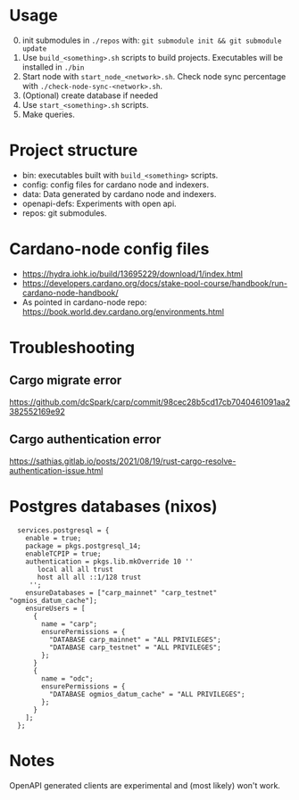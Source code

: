 # Usage

0. init submodules in `./repos` with: `git submodule init && git submodule update`
1. Use `build_<something>.sh` scripts to build projects. Executables will be installed in `./bin`
2. Start node with `start_node_<network>.sh`. Check node sync percentage with `./check-node-sync-<network>.sh`.
3. (Optional) create database if needed
4. Use `start_<something>.sh` scripts. 
5. Make queries.

# Project structure
- bin: executables built with `build_<something>` scripts.
- config: config files for cardano node and indexers.
- data: Data generated by cardano node and indexers.
- openapi-defs: Experiments with open api.
- repos: git submodules.

# Cardano-node config files

- https://hydra.iohk.io/build/13695229/download/1/index.html
- https://developers.cardano.org/docs/stake-pool-course/handbook/run-cardano-node-handbook/
- As pointed in cardano-node repo: https://book.world.dev.cardano.org/environments.html

# Troubleshooting

## Cargo migrate error
https://github.com/dcSpark/carp/commit/98cec28b5cd17cb7040461091aa2382552169e92

## Cargo authentication error
https://sathias.gitlab.io/posts/2021/08/19/rust-cargo-resolve-authentication-issue.html

# Postgres databases (nixos)

```
  services.postgresql = {
    enable = true;
    package = pkgs.postgresql_14;
    enableTCPIP = true;
    authentication = pkgs.lib.mkOverride 10 ''
       local all all trust
       host all all ::1/128 trust
     '';
    ensureDatabases = ["carp_mainnet" "carp_testnet" "ogmios_datum_cache"];
    ensureUsers = [
      {
        name = "carp";
        ensurePermissions = {
          "DATABASE carp_mainnet" = "ALL PRIVILEGES";
          "DATABASE carp_testnet" = "ALL PRIVILEGES";
        };
      }
      {
        name = "odc";
        ensurePermissions = {
          "DATABASE ogmios_datum_cache" = "ALL PRIVILEGES";
        };
      }
    ];
  };
```

# Notes
OpenAPI generated clients are experimental and (most likely) won't work.
